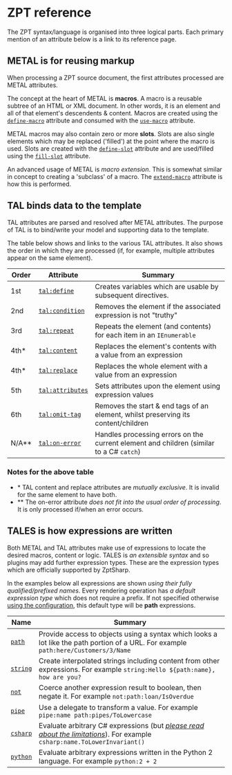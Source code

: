 # ZPT reference

The ZPT syntax/language is organised into three logical parts.
Each primary mention of an attribute below is a link to its reference page.

## METAL is for reusing markup

When processing a ZPT source document, the first attributes processed are METAL attributes.

The concept at the heart of METAL is **macros**. A macro is a reusable subtree of an HTML or XML document. In other words, it is an element and all of that element's descendents & content. Macros are created using the [`define-macro`] attribute and consumed with the [`use-macro`] attribute.

METAL macros may also contain zero or more **slots**. Slots are also single elements which may be replaced ('filled') at the point where the macro is used. Slots are created with the [`define-slot`] attribute and are used/filled using the [`fill-slot`] attribute.

An advanced usage of METAL is *macro extension*. This is somewhat similar in concept to creating a 'subclass' of a macro. The [`extend-macro`] attribute is how this is performed.

[`define-macro`]: Metal/DefineMacro.md
[`use-macro`]: Metal/UseMacro.md
[`define-slot`]: Metal/DefineSlot.md
[`fill-slot`]: Metal/FillSlot.md
[`extend-macro`]: Metal/ExtendMacro.md

## TAL binds data to the template

TAL attributes are parsed and resolved after METAL attributes. The purpose of TAL is to bind/write your model and supporting data to the template.

The table below shows and links to the various TAL attributes.
It also shows the order in which they are processed (if, for example, multiple attributes appear on the same element).

| Order | Attribute          | Summary                                                                                  |
| ----- | ---------          | -------                                                                                  |
| 1st   | [`tal:define`]     | Creates variables which are usable by subsequent directives.                             |
| 2nd   | [`tal:condition`]  | Removes the element if the associated expression is not "truthy"                         |
| 3rd   | [`tal:repeat`]     | Repeats the element (and contents) for each item in an `IEnumerable`                     |
| 4th*  | [`tal:content`]    | Replaces the element's contents with a value from an expression                          |
| 4th*  | [`tal:replace`]    | Replaces the whole element with a value from an expression                               |
| 5th   | [`tal:attributes`] | Sets attributes upon the element using expression values                                 |
| 6th   | [`tal:omit-tag`]   | Removes the start & end tags of an element, whilst preserving its content/children       |
| N/A** | [`tal:on-error`]   | Handles processing errors on the current element and children (similar to a C# `catch`)  |

[`tal:define`]: Tal/Define.md
[`tal:condition`]: Tal/Condition.md
[`tal:repeat`]: Tal/Repeat.md
[`tal:content`]: Tal/ContentAndReplace.md
[`tal:replace`]: Tal/Replace.md
[`tal:attributes`]: Tal/Attributes.md
[`tal:omit-tag`]: Tal/OmitTag.md
[`tal:on-error`]: Tal/OnError.md

### Notes for the above table

* \* TAL content and replace attributes are *mutually exclusive*. It is invalid for the same element to have both.
* ** The on-error attribute *does not fit into the usual order of processing*. It is only processed if/when an error occurs.

## TALES is how expressions are written

Both METAL and TAL attributes make use of expressions to locate the desired macros, content or logic.
TALES is *an extensible syntax* and so plugins may add further expression types. These are the expression types which are officially supported by ZptSharp.

In the examples below all expressions are shown *using their fully qualified/prefixed names*.  Every rendering operation has *a default expression type* which does not require a prefix.  If not specified otherwise [using the configuration], this default type will be **path** expressions.

| Name          | Summary                                                                                                                               |
| ----          | -------                                                                                                                               |
| [`path`]      | Provide access to objects using a syntax which looks a lot like the path portion of a URL.  For example `path:here/Customers/3/Name`  |
| [`string`]    | Create interpolated strings including content from other expressions.  For example `string:Hello ${path:name}, how are you?`          |
| [`not`]       | Coerce another expression result to boolean, then negate it.  For example `not:path:loan/IsOverdue`                                   |
| [`pipe`]      | Use a delegate to transform a value.  For example `pipe:name path:pipes/ToLowercase`                                                  |
| [`csharp`]    | Evaluate arbitrary C# expressions (but *[please read about the limitations]*).  For example `csharp:name.ToLowerInvariant()`          |
| [`python`]    | Evaluate arbitrary expressions written in the Python 2 language.  For example `python:2 + 2`                                          |

[using the configuration]: xref:ZptSharp.Config.RenderingConfig.DefaultExpressionType
[`path`]: Tales/PathExpressions.md
[`string`]: Tales/StringExpressions.md
[`not`]: Tales/NotExpressions.md
[`pipe`]: Tales/PipeExpressions.md
[`csharp`]: Tales/CSharpExpressions.md
[please read about the limitations]: Tales/CSharpExpressionLimitations.md
[`python`]: Tales/PythonExpressions.md
